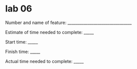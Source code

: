 # lab 06

Number and name of feature: ________________________________

Estimate of time needed to complete: _____

Start time: _____

Finish time: _____

Actual time needed to complete: _____
